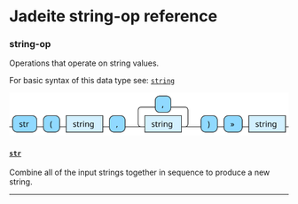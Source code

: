 <!---
  This markdown file was generated. Do not edit.
  -->

# Jadeite string-op reference

### <a name="string-op"></a>string-op

Operations that operate on string values.

For basic syntax of this data type see: [`string`](jadeite-basic-syntax-reference.md#string)

!["string-op"](./halite-bnf-diagrams/string-op-j.svg)

#### [`str`](jadeite-full-reference.md#str)

Combine all of the input strings together in sequence to produce a new string.

---
